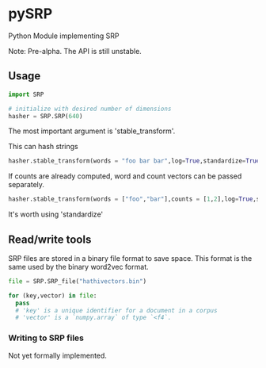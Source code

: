 # pySRP
Python Module implementing SRP

Note: Pre-alpha. The API is still unstable.

## Usage

```python
import SRP

# initialize with desired number of dimensions
hasher = SRP.SRP(640)

```

The most important argument is 'stable_transform'.

This can hash strings

```python
hasher.stable_transform(words = "foo bar bar",log=True,standardize=True)
```

If counts are already computed, word and count vectors can be passed separately.

```python
hasher.stable_transform(words = ["foo","bar"],counts = [1,2],log=True,standardize=True)
```

It's worth using 'standardize'

## Read/write tools

SRP files are stored in a binary file format to save space. 
This format is the same used by the binary word2vec format.

```python
file = SRP.SRP_file("hathivectors.bin")

for (key,vector) in file:
  pass
  # 'key' is a unique identifier for a document in a corpus
  # 'vector' is a `numpy.array` of type `<f4`.

```

### Writing to SRP files

Not yet formally implemented.

